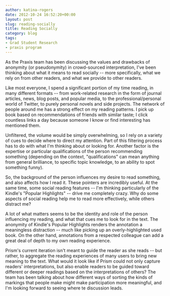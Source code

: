 ```yaml
---
author: katina-rogers
date: 2012-10-24 16:52:20+00:00
layout: post
slug: reading-socially
title: Reading Socially
category: blog
tags:
- Grad Student Research
- praxis program
---
```


As the Praxis team has been discussing the values and drawbacks of anonymity (or pseudonymity) in crowd-sourced interpretation, I've been thinking about what it means to read socially -- more specifically, what we rely on from other readers, and what we provide to other readers. 

Like most everyone, I spend a significant portion of my time reading, in many different formats -- from work-related research in the form of journal articles, news, blog posts, and popular media, to the professional/personal world of Twitter, to purely personal novels and side projects. The network of people around me has a strong effect on my reading patterns. I pick up book based on recommendations of friends with similar taste; I click countless links a day because someone I know or find interesting has mentioned them. 

Unfiltered, the volume would be simply overwhelming, so I rely on a variety of cues to decide where to direct my attention. Part of this filtering process has to do with what I'm thinking about or looking for. Another factor is the expertise or particular qualifications of the person recommending something (depending on the context, "qualifications" can mean anything from general brilliance, to specific topic knowledge, to an ability to spot something funny).

So, the background of the person influences my desire to read something, and also affects how I read it. These pointers are incredibly useful. At the same time, some social reading features -- I'm thinking particularly of the Kindle's "Popular Highlights" -- drive me completely crazy. Why do some aspects of social reading help me to read more effectively, while others distract me?

A lot of what matters seems to be the identity and role of the person influencing my reading, and what that cues me to look for in the text. The anonymity of Kindle's Popular Highlights renders the annotation a meaningless distraction -- much like picking up an overly-highlighted used book. On the other hand, annotations from a respected colleague can add a great deal of depth to my own reading experience.

Prism's current iteration isn't meant to guide the reader as she reads -- but rather, to aggregate the reading experiences of many users to bring new meaning to the text. What would it look like if Prism could not only capture readers' interpretations, but also enable readers to be guided toward different or deeper readings based on the interpretations of others? The team has been talking about how different ways of sorting the kinds of markings that people make might make participation more meaningful, and I'm looking forward to seeing where te discussion leads.
